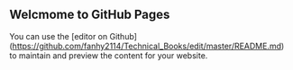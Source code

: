 ## Welcmome to GitHub Pages

You can use the [editor on Github] (https://github.com/fanhy2114/Technical_Books/edit/master/README.md) to maintain and preview the content for your website.
